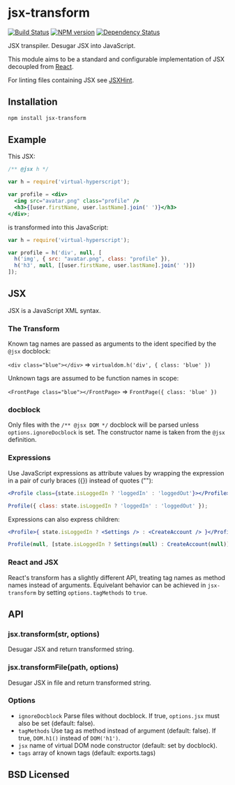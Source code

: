 # jsx-transform

[![Build Status](https://secure.travis-ci.org/alexmingoia/jsx-transform.png)](http://travis-ci.org/alexmingoia/jsx-transform) 
[![NPM version](https://badge.fury.io/js/jsx-transform.png)](http://badge.fury.io/js/jsx-transform)
[![Dependency Status](https://david-dm.org/alexmingoia/jsx-transform.png)](http://david-dm.org/alexmingoia/jsx-transform)

JSX transpiler. Desugar JSX into JavaScript.

This module aims to be a standard and configurable implementation of JSX
decoupled from [React][0].

For linting files containing JSX see [JSXHint][1].

## Installation

```sh
npm install jsx-transform
```

## Example

This JSX:

```jsx
/** @jsx h */

var h = require('virtual-hyperscript');

var profile = <div>
  <img src="avatar.png" class="profile" />
  <h3>{[user.firstName, user.lastName].join(' ')}</h3>
</div>;
```

is transformed into this JavaScript:

```javascript
var h = require('virtual-hyperscript');

var profile = h('div', null, [
  h('img', { src: "avatar.png", class: "profile" }),
  h('h3', null, [[user.firstName, user.lastName].join(' ')])
]);
```

## JSX

JSX is a JavaScript XML syntax.

### The Transform

Known tag names are passed as arguments to the ident specified by the `@jsx`
docblock:

`<div class="blue"></div>` => `virtualdom.h('div', { class: 'blue' })`

Unknown tags are assumed to be function names in scope:

`<FrontPage class="blue"></FrontPage>` => `FrontPage({ class: 'blue' })`

### docblock

Only files with the `/** @jsx DOM */` docblock will be parsed unless
`options.ignoreDocblock` is set. The constructor name is taken from the `@jsx`
definition.

### Expressions

Use JavaScript expressions as attribute values by wrapping the expression in a
pair of curly braces ({}) instead of quotes (""):

```jsx
<Profile class={state.isLoggedIn ? 'loggedIn' : 'loggedOut'}></Profile>
```

```javascript
Profile({ class: state.isLoggedIn ? 'loggedIn' : 'loggedOut' });
```

Expressions can also express children:

```jsx
<Profile>{ state.isLoggedIn ? <Settings /> : <CreateAccount /> }</Profile>
```

```javascript
Profile(null, [state.isLoggedIn ? Settings(null) : CreateAccount(null)]);
```

### React and JSX

React's transform has a slightly different API, treating tag names as method
names instead of arguments. Equivelant behavior can be achieved in
`jsx-transform` by setting `options.tagMethods` to `true`.

## API

### jsx.transform(str, options)

Desugar JSX and return transformed string.

### jsx.transformFile(path, options)

Desugar JSX in file and return transformed string.

### Options

* `ignoreDocblock` Parse files without docblock. If true, `options.jsx` must
   also be set (default: false).
* `tagMethods` Use tag as method instead of argument (default: false).
   If true, `DOM.h1()` instead of `DOM('h1')`.
* `jsx` name of virtual DOM node constructor (default: set by docblock).
* `tags` array of known tags (default: exports.tags)

## BSD Licensed

[0]: https://github.com/facebook/react/
[1]: https://github.com/STRML/JSXHint/
